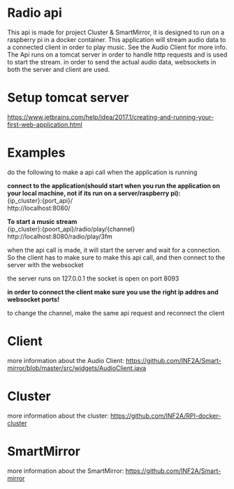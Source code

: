 # Radio api
This api is made for project Cluster & SmartMirror, it is designed to run on a raspberry pi in a docker container. 
This application will stream audio data to a connected client in order to play music. See the Audio Client for more info.
The Api runs on a tomcat server in order to handle http requests and is used to start the stream. 
in order to send the actual audio data, websockets in both the server and client are used.

# Setup tomcat server

https://www.jetbrains.com/help/idea/2017.1/creating-and-running-your-first-web-application.html

# Examples

do the following to make a api call when the application is running

<b>connect to the application(should start when you run the application on your local machine, not if its run on a server/raspberry pi):</b><br>
{ip_cluster}:{port_api}/<br>
http://localhost:8080/<br>

<b>To start a music stream</b><br> 
{ip_cluster}:{poort_api}/radio/play/{channel} <br>
http://localhost:8080/radio/play/3fm<br>

when the api call is made, it will start the server and wait for a connection. 
So the client has to make sure to make this api call, and then connect to the server with the websocket

the server runs on 127.0.0.1
the socket is open on port 8093

<b>in order to connect the client make sure you use the right ip addres and websocket ports!</b>

to change the channel, make the same api request and reconnect the client

# Client

more information about the Audio Client: https://github.com/INF2A/Smart-mirror/blob/master/src/widgets/AudioClient.java

# Cluster

more information about the cluster: https://github.com/INF2A/RPI-docker-cluster

# SmartMirror

more information about the SmartMirror: https://github.com/INF2A/Smart-mirror
